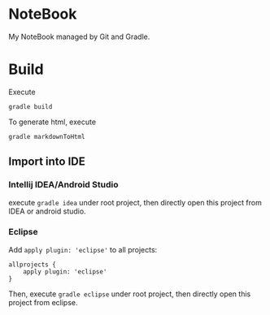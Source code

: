 # NoteBook
My NoteBook managed by Git and Gradle.

# Build

Execute

```
gradle build
```
To generate html, execute

```
gradle markdownToHtml
```


## Import into IDE

### Intellij IDEA/Android Studio

execute ```gradle idea``` under root project, then directly open this project from IDEA or android studio.

### Eclipse


Add ```apply plugin: 'eclipse'``` to all projects:

```
allprojects {
    apply plugin: 'eclipse'
}
```

Then, execute ```gradle eclipse``` under root project, then directly open this project from eclipse.
